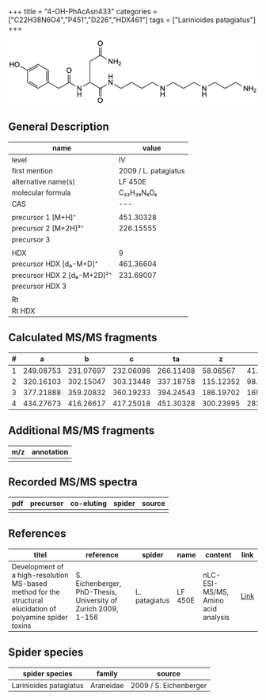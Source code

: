 +++
title = "4-OH-PhAcAsn433"
categories = ["C22H38N6O4","P451","D226","HDX461"]
tags = ["Larinioides patagiatus"]
+++

![](/img/4-OH-PhAcAsn433.png)

## General Description

| name                        | value                |
|-----------------------------|----------------------|
| level                       | IV                   |
| first mention               | 2009 / L. patagiatus |
| alternative name(s)         | LF 450E              |
| molecular formula           | C₂₂H₃₈N₆O₄           |
| CAS                         | ---                  |
|                             |                      |
| precursor 1 [M+H]⁺          | 451.30328            |
| precursor 2 [M+2H]²⁺        | 226.15555            |
| precursor 3                 |                      |
|                             |                      |
| HDX                         | 9                    |
| precursor HDX   [d₉-M+D]⁺   | 461.36604            |
| precursor HDX 2 [d₉-M+2D]²⁺ | 231.69007            |
| precursor HDX 3             |                      |
|                             |                      |
| Rt                          |                      |
| Rt HDX                      |                      |

## Calculated MS/MS fragments

| # | a         | b         | c         | ta        | z         | y         | tz        |
|---|-----------|-----------|-----------|-----------|-----------|-----------|-----------|
| 1 | 249.08753 | 231.07697 | 232.06098 | 266.11408 | 58.06567  | 41.03912  | 75.09222  |
| 2 | 320.16103 | 302.15047 | 303.13448 | 337.18758 | 115.12352 | 98.09697  | 132.15007 |
| 3 | 377.21888 | 359.20832 | 360.19233 | 394.24543 | 186.19702 | 169.17047 | 203.22357 |
| 4 | 434.27673 | 416.26617 | 417.25018 | 451.30328 | 300.23995 | 283.21340 | 317.26650 |

## Additional MS/MS fragments

| m/z       | annotation |
|-----------|------------|
|           |            |

## Recorded MS/MS spectra

| pdf | precursor | co-eluting | spider    | source                              |
|-----|-----------|------------|-----------|-------------------------------------|
|     |           |            |           |                                     |

## References

| titel                                                                                                      | reference                                                     | spider        | name    | content       | link                                                               |
|------------------------------------------------------------------------------------------------------------|---------------------------------------------------------------|---------------|---------|---------------|--------------------------------------------------------------------|
| Development of a high-resolution MS-based method for the structural elucidation of polyamine spider toxins | S. Eichenberger, PhD-Thesis, University of Zurich 2009, 1-156 | L. patagiatus | LF 450E | nLC-ESI-MS/MS, Amino acid analysis | [Link](https://www.zora.uzh.ch/id/eprint/12787/1/Eichenberger.pdf) |

## Spider species

| spider species         | family    | source                 |
|------------------------|-----------|------------------------|
| Larinioides patagiatus | Araneidae | 2009 / S. Eichenberger |